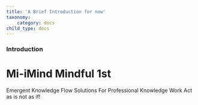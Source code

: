```yaml
---
title: 'A Brief Introduction for now'
taxonomy:
    category: docs
child_type: docs
---
```


### Introduction

# Mi-iMind Mindful 1st
Emergent Knowledge Flow Solutions
For Professional Knowledge Work
Act as is not as if!
